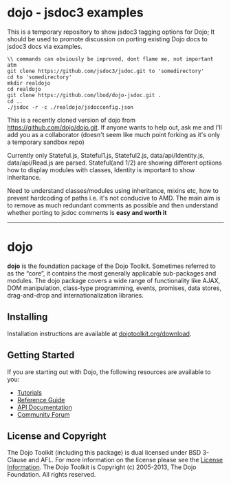# dojo - jsdoc3 examples
This is a temporary repository to show jsdoc3 tagging options for Dojo; It should be used to promote discussion on porting existing Dojo docs to jsdoc3 docs via examples.

```
\\ commands can obviously be improved, dont flame me, not important atm
git clone https://github.com/jsdoc3/jsdoc.git to 'somedirectory'
cd to 'somedirectory'
mkdir realdojo
cd realdojo
git clone https://github.com/lbod/dojo-jsdoc.git .
cd ..
./jsdoc -r -c ./realdojo/jsdocconfig.json
```

This is a recently cloned version of dojo from https://github.com/dojo/dojo.git. If anyone wants to help out, ask me and I'll add
you as a collaborator (doesn't seem like much point forking as it's only a temporary sandbox repo)

Currently only Stateful.js, Stateful1.js, Stateful2.js, data/api/Identity.js, data/api/Read.js are parsed.
Stateful(and 1/2) are showing different optiions how to display modules with classes, Identity is important to show inheritance.

Need to understand classes/modules using inheritance, mixins etc, how to prevent hardcoding of paths i.e. it's not conducive to AMD.
The main aim is to remove as much redundant comments as possible and then understand whether porting to jsdoc comments is __easy and worth it__

---

# dojo

**dojo** is the foundation package of the Dojo Toolkit. Sometimes referred to as the “core”, it contains the most
generally applicable sub-packages and modules. The dojo package covers a wide range of functionality like AJAX, DOM
manipulation, class-type programming, events, promises, data stores, drag-and-drop and internationalization libraries.

## Installing

Installation instructions are available at [dojotoolkit.org/download][download].

## Getting Started

If you are starting out with Dojo, the following resources are available to you:

* [Tutorials][]
* [Reference Guide][]
* [API Documentation][]
* [Community Forum][]

## License and Copyright

The Dojo Toolkit (including this package) is dual licensed under BSD 3-Clause and AFL.  For more information on the
license please see the [License Information][].  The Dojo Toolkit is Copyright (c) 2005-2013, The Dojo Foundation.  All
rights reserved.

[download]: http://dojotoolkit.org/download/
[Tutorials]: http://dojotoolkit.org/documentation/
[Reference Guide]: http://dojotoolkit.org/reference-guide/
[API Documentation]: http://dojotoolkit.org/api/
[Community Forum]: http://dojotoolkit.org/community/
[License Information]: http://dojotoolkit.org/license